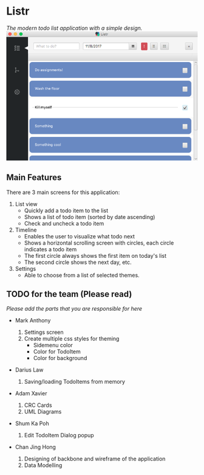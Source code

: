# Listr
*The modern todo list application with a simple design.*  
![Listr Screenshot](./ListrScreenshot.png)
## Main Features
There are 3 main screens for this application:
1. List view 
	- Quickly add a todo item to the list
	- Shows a list of todo item (sorted by date ascending)
	- Check and uncheck a todo item
2. Timeline
	- Enables the user to visualize what todo next
	- Shows a horizontal scrolling screen with circles, each circle indicates a todo item
	- The first circle always shows the first item on today's list
	- The second circle shows the next day, etc.
3. Settings
	- Able to choose from a list of selected themes.

TODO for the team (Please read)
-----------------------------
*Please add the parts that you are responsible for here*  

- Mark Anthony
	1. Settings screen
	2. Create multiple css styles for theming
		- Sidemenu color
		- Color for TodoItem
		- Color for background

- Darius Law
	1. Saving/loading TodoItems from memory

- Adam Xavier
	1. CRC Cards
	2. UML Diagrams

- Shum Ka Poh
	1. Edit TodoItem Dialog popup

- Chan Jing Hong
	1. Designing of backbone and wireframe of the application
	2. Data Modelling
